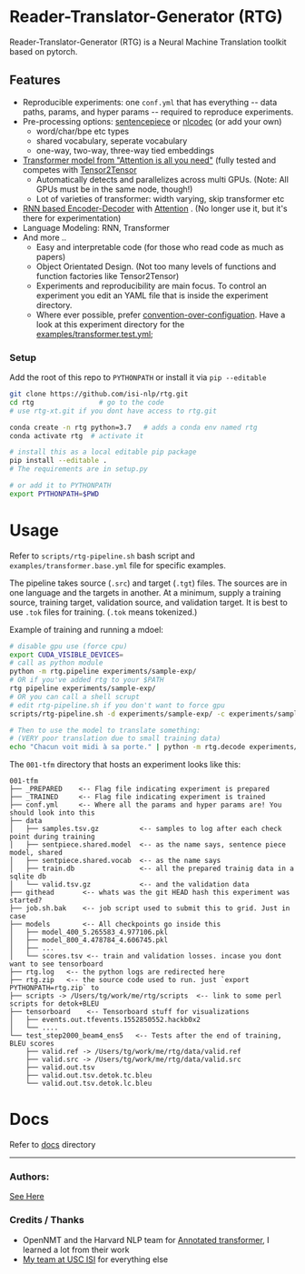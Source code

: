# Reader-Translator-Generator (RTG)  

Reader-Translator-Generator (RTG) is a Neural Machine Translation toolkit based on pytorch. 

## Features
- Reproducible experiments: one `conf.yml`  that has everything -- data paths, params, and
   hyper params -- required to reproduce experiments.
- Pre-processing options: [sentencepiece](https://github.com/google/sentencepiece) or [nlcodec](https://github.com/isi-nlp/nlcodec) (or add your own) 
    -  word/char/bpe etc types
    - shared vocabulary, seperate vocabulary
    - one-way, two-way, three-way tied embeddings
- [Transformer model from "Attention is all you need"](https://arxiv.org/abs/1706.03762) (fully tested and competes with [Tensor2Tensor](https://github.com/tensorflow/tensor2tensor)
   - Automatically detects and parallelizes across multi GPUs. (Note: All GPUs must be in the same node, though!)
   - Lot of varieties of transformer: width varying, skip transformer etc  
- [RNN based Encoder-Decoder](https://papers.nips.cc/paper/5346-sequence-to-sequence-learning-with-neural-networks.pdf) with [Attention](https://nlp.stanford.edu/pubs/emnlp15_attn.pdf) . (No longer use it, but it's there for experimentation)
- Language Modeling: RNN, Transformer
- And more ..
  + Easy and interpretable code (for those who read code as much as papers)
  + Object Orientated Design. (Not too many levels of functions and function factories like Tensor2Tensor)
  + Experiments and reproducibility are main focus. To control an experiment you edit an YAML file that is inside the experiment directory.
  + Where ever possible, prefer [convention-over-configuation](https://www.wikiwand.com/en/Convention_over_configuration). Have a look at this experiment directory for the [examples/transformer.test.yml](examples/transformer.test.yml);

### Setup
Add the root of this repo to `PYTHONPATH` or install it via `pip --editable`

```bash
git clone https://github.com/isi-nlp/rtg.git 
cd rtg                # go to the code
# use rtg-xt.git if you dont have access to rtg.git

conda create -n rtg python=3.7   # adds a conda env named rtg
conda activate rtg  # activate it

# install this as a local editable pip package
pip install --editable .   
# The requirements are in setup.py

# or add it to PYTHONPATH 
export PYTHONPATH=$PWD 
```

# Usage

Refer to `scripts/rtg-pipeline.sh` bash script and `examples/transformer.base.yml` file for specific examples.

The pipeline takes source (`.src`) and target (`.tgt`) files. The sources are in one language and the targets in another. At a minimum, supply a training source, training target, validation source, and validation target. It is best to use `.tok` files for training. (`.tok` means tokenized.)

Example of training and running a mdoel:

```bash
# disable gpu use (force cpu)
export CUDA_VISIBLE_DEVICES=
# call as python module
python -m rtg.pipeline experiments/sample-exp/
# OR if you've added rtg to your $PATH
rtg pipeline experiments/sample-exp/
# OR you can call a shell scrupt
# edit rtg-pipeline.sh if you don't want to force gpu
scripts/rtg-pipeline.sh -d experiments/sample-exp/ -c experiments/sample-exp/conf.yml

# Then to use the model to translate something:
# (VERY poor translation due to small training data)
echo "Chacun voit midi à sa porte." | python -m rtg.decode experiments/sample-exp/
```

The `001-tfm` directory that hosts an experiment looks like this:
```
001-tfm
├── _PREPARED    <-- Flag file indicating experiment is prepared 
├── _TRAINED     <-- Flag file indicating experiment is trained
├── conf.yml     <-- Where all the params and hyper params are! You should look into this
├── data        
│   ├── samples.tsv.gz          <-- samples to log after each check point during training
│   ├── sentpiece.shared.model  <-- as the name says, sentence piece model, shared
│   ├── sentpiece.shared.vocab  <-- as the name says
│   ├── train.db                <-- all the prepared trainig data in a sqlite db
│   └── valid.tsv.gz            <-- and the validation data
├── githead       <-- whats was the git HEAD hash this experiment was started? 
├── job.sh.bak    <-- job script used to submit this to grid. Just in case
├── models        <-- All checkpoints go inside this
│   ├── model_400_5.265583_4.977106.pkl
│   ├── model_800_4.478784_4.606745.pkl
│   ├── ...
│   └── scores.tsv <-- train and validation losses. incase you dont want to see tensorboard
├── rtg.log   <-- the python logs are redirected here
├── rtg.zip   <-- the source code used to run. just `export PYTHONPATH=rtg.zip` to 
├── scripts -> /Users/tg/work/me/rtg/scripts  <-- link to some perl scripts for detok+BLEU
├── tensorboard    <-- Tensorboard stuff for visualizations
│   ├── events.out.tfevents.1552850552.hackb0x2
│   └── ....
└── test_step2000_beam4_ens5   <-- Tests after the end of training, BLEU scores
    ├── valid.ref -> /Users/tg/work/me/rtg/data/valid.ref
    ├── valid.src -> /Users/tg/work/me/rtg/data/valid.src
    ├── valid.out.tsv
    ├── valid.out.tsv.detok.tc.bleu
    └── valid.out.tsv.detok.lc.bleu

```

# Docs

Refer to [docs](./docs) directory


---------
### Authors:
[See Here](https://github.com/thammegowda/rtg/graphs/contributors)


### Credits / Thanks
+ OpenNMT and the Harvard NLP team for [Annotated transformer](http://nlp.seas.harvard.edu/2018/04/03/attention.html), I learned a lot from their work
+ [My team at USC ISI](https://www.isi.edu/research_groups/nlg/people) for everything else
